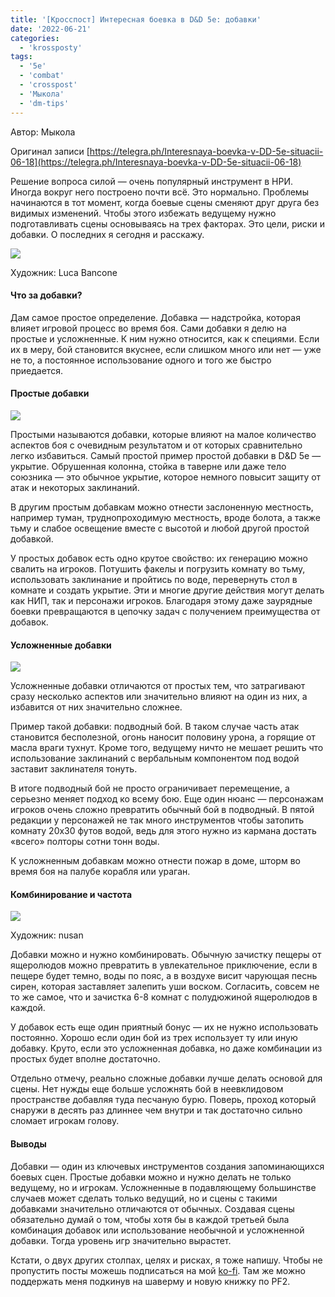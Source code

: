 ```yaml
---
title: '[Кросспост] Интересная боевка в D&D 5e: добавки'
date: '2022-06-21'
categories:
  - 'krossposty'
tags:
  - '5e'
  - 'combat'
  - 'crosspost'
  - 'Мыкола'
  - 'dm-tips'
---
```


Автор: Мыкола

Оригинал записи [https://telegra.ph/Interesnaya-boevka-v-DD-5e-situacii-06-18](https://telegra.ph/Interesnaya-boevka-v-DD-5e-situacii-06-18)

Решение вопроса силой — очень популярный инструмент в НРИ. Иногда вокруг него построено почти всё. Это нормально. Проблемы начинаются в тот момент, когда боевые сцены сменяют друг друга без видимых изменений. Чтобы этого избежать ведущему нужно подготавливать сцены основываясь на трех факторах. Это цели, риски и добавки. О последних я сегодня и расскажу.

![](https://telegra.ph/file/88b0975a21e0c96877a22.jpg)

Художник: Luca Bancone

#### Что за добавки?

Дам самое простое определение. Добавка — надстройка, которая влияет игровой процесс во время боя. Сами добавки я делю на простые и усложненные. К ним нужно относится, как к специями. Если их в меру, бой становится вкуснее, если слишком много или нет — уже не то, а постоянное использование одного и того же быстро приедается.

#### Простые добавки

![](https://telegra.ph/file/858597d78e2c5e74bea9a.png)

Простыми называются добавки, которые влияют на малое количество аспектов боя с очевидным результатом и от которых сравнительно легко избавиться. Самый простой пример простой добавки в D&D 5e — укрытие. Обрушенная колонна, стойка в таверне или даже тело союзника — это обычное укрытие, которое немного повысит защиту от атак и некоторых заклинаний.

В другим простым добавкам можно отнести заслоненную местность, например туман, труднопроходимую местность, вроде болота, а также тьму и слабое освещение вместе с высотой и любой другой простой добавкой.

У простых добавок есть одно крутое свойство: их генерацию можно свалить на игроков. Потушить факелы и погрузить комнату во тьму, использовать заклинание и пройтись по воде, перевернуть стол в комнате и создать укрытие. Эти и многие другие действия могут делать как НИП, так и персонажи игроков. Благодаря этому даже заурядные боевки превращаются в цепочку задач с получением преимущества от добавок.

#### Усложненные добавки

![](https://telegra.ph/file/b76ef10a2b2c22dc13a18.png)

Усложненные добавки отличаются от простых тем, что затрагивают сразу несколько аспектов или значительно влияют на один из них, а избавится от них значительно сложнее.

Пример такой добавки: подводный бой. В таком случае часть атак становится бесполезной, огонь наносит половину урона, а горящие от масла враги тухнут. Кроме того, ведущему ничто не мешает решить что использование заклинаний с вербальным компонентом под водой заставит заклинателя тонуть.

В итоге подводный бой не просто ограничивает перемещение, а серьезно меняет подход ко всему бою. Еще один нюанс — персонажам игроков очень сложно превратить обычный бой в подводный. В пятой редакции у персонажей не так много инструментов чтобы затопить комнату 20х30 футов водой, ведь для этого нужно из кармана достать «всего» полторы сотни тонн воды.

К усложненным добавкам можно отнести пожар в доме, шторм во время боя на палубе корабля или ураган.

#### Комбинирование и частота

![](https://telegra.ph/file/373f8ff8db151273678bd.png)

Художник: nusan

Добавки можно и нужно комбинировать. Обычную зачистку пещеры от ящеролюдов можно превратить в увлекательное приключение, если в пещере будет темно, воды по пояс, а в воздухе висит чарующая песнь сирен, которая заставляет залепить уши воском. Согласить, совсем не то же самое, что и зачистка 6-8 комнат с полудюжиной ящеролюдов в каждой.

У добавок есть еще один приятный бонус — их не нужно использовать постоянно. Хорошо если один бой из трех использует ту или иную добавку. Круто, если это усложненная добавка, но даже комбинации из простых будет вполне достаточно.

Отдельно отмечу, реально сложные добавки лучше делать основой для сцены. Нет нужды еще больше усложнять бой в неевклидовом пространстве добавляя туда песчаную бурю. Поверь, проход который снаружи в десять раз длиннее чем внутри и так достаточно сильно сломает игрокам голову.

#### Выводы

Добавки — один из ключевых инструментов создания запоминающихся боевых сцен. Простые добавки можно и нужно делать не только ведущему, но и игрокам. Усложненные в подавляющему большинстве случаев может сделать только ведущий, но и сцены с такими добавками значительно отличаются от обычных. Создавая сцены обязательно думай о том, чтобы хотя бы в каждой третьей была комбинация добавок или использование необычной и усложненной добавки. Тогда уровень игр значительно вырастет.

Кстати, о двух других столпах, целях и рисках, я тоже напишу. Чтобы не пропустить посты можешь подписаться на мой [ko-fi](https://ko-fi.com/rendrom). Там же можно поддержать меня подкинув на шаверму и новую книжку по PF2.
